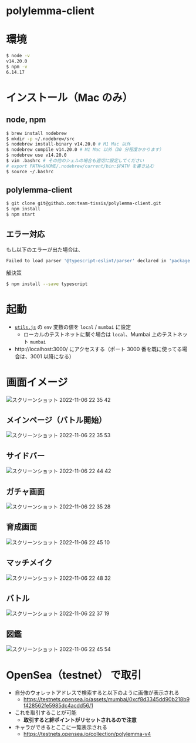 # polylemma-client

# 環境

```bash
$ node -v
v14.20.0
$ npm -v
6.14.17
```


# インストール（Mac のみ）

## node, npm

```bash
$ brew install nodebrew
$ mkdir -p ~/.nodebrew/src
$ nodebrew install-binary v14.20.0 # M1 Mac 以外
$ nodebrew compile v14.20.0 # M1 Mac 以外（30 分程度かかります）
$ nodebrew use v14.20.0
$ vim .bashrc # その他のシェルの場合も適切に設定してください
# export PATH=$HOME/.nodebrew/current/bin:$PATH を書き込む
$ source ~/.bashrc
```


## polylemma-client

```bash
$ git clone git@github.com:team-tissis/polylemma-client.git
$ npm install
$ npm start
```


## エラー対応

もし以下のエラーが出た場合は、

```bash
Failed to load parser '@typescript-eslint/parser' declared in 'package.json » eslint-config-react-app#overrides[0]': Cannot find module 'typescript'
```

解決策

```bash
$ npm install --save typescript
```


# 起動

- [`utils.js`](./src/utils.js) の `env` 変数の値を `local` / `mumbai` に設定
    - ローカルのテストネットに繋ぐ場合は `local`、Mumbai 上のテストネット `mumbai`
- http://localhost:3000/ にアクセスする（ポート 3000 番を既に使ってる場合は、3001 以降になる）

# 画面イメージ
![スクリーンショット 2022-11-06 22 35 42](https://user-images.githubusercontent.com/42636663/200174273-e3ac9ee6-5635-4b92-b976-2add87d57a3c.png)

## メインページ（バトル開始）
![スクリーンショット 2022-11-06 22 35 53](https://user-images.githubusercontent.com/42636663/200174233-d66451b8-3a7c-4528-8a42-6384474c3798.png)

## サイドバー
![スクリーンショット 2022-11-06 22 44 42](https://user-images.githubusercontent.com/42636663/200174319-c10cfa13-4730-413f-aa09-bbbed195bc76.png)

## ガチャ画面
![スクリーンショット 2022-11-06 22 35 28](https://user-images.githubusercontent.com/42636663/200174286-1d0ab5a7-c69f-4c51-9239-575c86c3db70.png)

## 育成画面
![スクリーンショット 2022-11-06 22 45 10](https://user-images.githubusercontent.com/42636663/200174344-6ccbd076-1ee9-4391-8370-fe40424e4daa.png)

## マッチメイク
![スクリーンショット 2022-11-06 22 48 32](https://user-images.githubusercontent.com/42636663/200174546-190b6a65-435b-4b25-8810-123a3843ae4a.png)

## バトル
![スクリーンショット 2022-11-06 22 37 19](https://user-images.githubusercontent.com/42636663/200174410-92822b44-1cec-4a8d-89ab-18d30b675b86.png)

## 図鑑
![スクリーンショット 2022-11-06 22 45 54](https://user-images.githubusercontent.com/42636663/200174397-6ef073c4-a43f-4d16-8f2b-258c30b17b21.png)


# OpenSea（testnet） で取引

- 自分のウォレットアドレスで検索すると以下のように画像が表示される
    - https://testnets.opensea.io/assets/mumbai/0xcf8d3345dd90b218b9f428562fe5985dc4acdd56/1
- これを取引することが可能
    - **取引すると絆ポイントがリセットされるので注意**
- キャラができるとここに一覧表示される
    - https://testnets.opensea.io/collection/polylemma-v4
